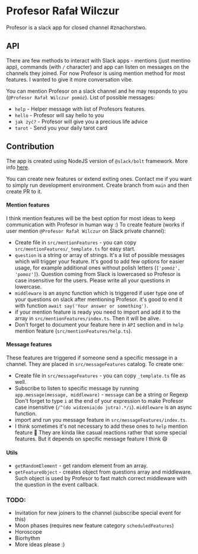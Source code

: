 # Profesor Rafał Wilczur

Profesor is a slack app for closed channel #znachorstwo.

## API

There are few methods to interact with Slack apps - mentions (just mentino app), commands (with `/` character) and app can listen on messages on the channels they joined. For now Profesor is using mention method for most features. I wanted to give it more conversation vibe.

You can mention Profesor on a slack channel and he may responds to you (`@Profesor Rafał Wilczur pomóż`). List of possible messages:

- `help` - Helper message with list of Profesors features.
- `hello` - Profesor will say hello to you
- `jak żyć?` - Profesor will give you a precious life advice
- `tarot` - Send you your daily tarot card

## Contribution

The app is created using NodeJS version of `@slack/bolt` framework. More info [here](https://slack.dev/bolt-js/tutorial/getting-started).

You can create new features or extend exiting ones. Contact me if you want to simply run development environment. Create branch from `main` and then create PR to it.

#### Mention features

I think mention features will be the best option for most ideas to keep communication with Profesor in human way :)
To create feature (works if user mention `@Profesor Rafał Wilczur` on Slack private channel):

- Create file in `src/mentionFeatures` - you can copy `src/mentionFeatures/_template.ts` for easy start.
- `question` is a string or array of strings. It's a list of possible messages which will trigger your feature. It's good to add few options for easier usage, for example additional ones without polish letters (`['pomóż', 'pomoz']`). Question coming from Slack is lowercased so Profesor is case insensitive for the users. Please write all your questions in lowercase.
- `middleware` is an async function which is triggered if user type one of your questions on slack after mentioning Profesor. it's good to end it with function `await say('Your answer or something')`.
- if your mention feature is ready you need to import and add it to the array in `src/mentionFeatures/index.ts`. Then it will be alive.
- Don't forget to document your feature here in `API` section and in `help` mention feature (`src/mentionFeatures/help.ts`).

#### Message features

These features are triggered if someone send a specific message in a channel. They are placed in `src/messageFeatures` catalog. To create one:

- Create file in `src/messageFeatures` - you can copy `_template.ts` file as well.
- Subscribe to listen to specific message by running `app.message(message, middleware)` - `message` can be a string or Regexp Don't forget to type `i` at the end of your expression to make Profesor case insensitive (`/^(do widzenia|do jutra).*/i`). `middleware` is an async function.
- import and run you message feature in `src/messageFeatures/index.ts`.
- I think sometimes it's not necessary to add these ones to `help` mention feature :thinking: They are kinda like casual reactions rather that some special features. But it depends on specific message feature I think :smile:

#### Utils

- `getRandomElement` - get random element from an array.
- `getFeatureObject` - creates object from questions array and middleware. Such object is used by Profesor to fast match correct middleware with the question in the event callback.

### TODO:

- Invitation for new joiners to the channel (subscribe special event for this)
- Moon phases (requires new feature category `scheduledFeatures`)
- Horoscope
- Biorhythm
- More ideas please :)
